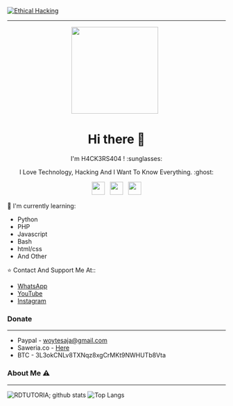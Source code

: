 [![Ethical Hacking](https://github.com/RDTUTORIAL/RDTUTORIAL/blob/main/Background.png)](https://github.com/RDTUTORIAL)

___

<p align='center'><a href="https://instagram.com/rdtutorial_official"><img height="200" src="https://github.com/RDTUTORIAL/RDTUTORIAL/blob/main/profile.jfif?raw=true"></a>&nbsp;&nbsp;</p>

<h1  align='center'> Hi there 👋 </h1>

<p align='center'>  I'm H4CK3RS404 ! :sunglasses: </p>

<p align='center'> I Love Technology, Hacking And I Want To Know Everything. :ghost: </p>

<p align='center'>
   <a href="https://twitter.com/h4ck3rs404/"><img height="30" src="https://github.com/TobyG74/TobyG74/blob/main/twitter.png?raw=true"></a>&nbsp;&nbsp;
   <a href="https://instagram.com/rdtutorial_official/"><img height="30" src="https://github.com/TobyG74/TobyG74/blob/main/instagram.jpg?raw=true"></a>&nbsp;&nbsp;
   <a href="https://youtube.com/c/RDTUTORIAL-official/"><img height="30" src="https://github.com/TobyG74/TobyG74/blob/main/facebook.png?raw=true"></a>
</P>

:page_with_curl: I'm currently learning:
- Python
- PHP
- Javascript
- Bash
- html/css
- And Other

:star: Contact And Support Me At::
- [WhatsApp](https://wa.me/6287856053716?text=P%20,Hallo%20Bang)
- [YouTube](https://www.youtube.com/c/RDTUTORIAL-official)
- [Instagram](https://instagram.com/rdtutorial_official)

### Donate
____
- Paypal - woytesaja@gmail.com
- Saweria.co - [Here](saweria.co/RDTUTORIAL)
- BTC - 3L3okCNLv8TXNqz8xgCrMKt9NWHUTb8Vta

### About Me ⚠️
___

![RDTUTORIA; github stats](https://github-readme-stats.vercel.app/api?username=RDTUTORIAL&layout=compact&theme=chartreuse-dark)
![Top Langs](https://github-readme-stats.vercel.app/api/top-langs/?username=RDTUTORIAL&layout=compact)
